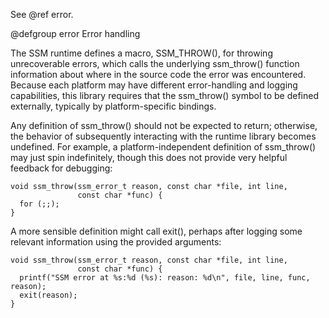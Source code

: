 See @ref error.

@defgroup error Error handling

The SSM runtime defines a macro, SSM_THROW(), for throwing unrecoverable errors, which calls the underlying ssm_throw() function information about where in the source code the error was encountered.
Because each platform may have different error-handling and logging capabilities, this library requires that the ssm_throw() symbol to be defined externally, typically by platform-specific bindings.

Any definition of ssm_throw() should not be expected to return; otherwise, the behavior of subsequently interacting with the runtime library becomes undefined.
For example, a platform-independent definition of ssm_throw() may just spin indefinitely, though this does not provide very helpful feedback for debugging:

    void ssm_throw(ssm_error_t reason, const char *file, int line,
                   const char *func) {
      for (;;);
    }

A more sensible definition might call exit(), perhaps after logging some relevant information using the provided arguments:

    void ssm_throw(ssm_error_t reason, const char *file, int line,
                   const char *func) {
      printf("SSM error at %s:%d (%s): reason: %d\n", file, line, func, reason);
      exit(reason);
    }
